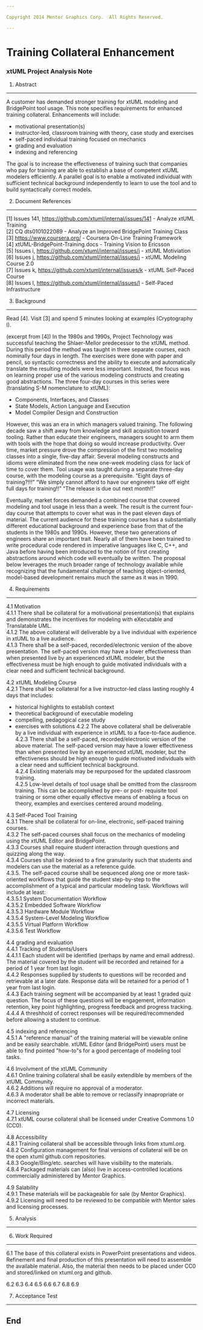 ```yaml
---

Copyright 2014 Mentor Graphics Corp.  All Rights Reserved.

---
```


# Training Collateral Enhancement
### xtUML Project Analysis Note


1. Abstract
-----------
A customer has demanded stronger training for xtUML modeling and
BridgePoint tool usage.  This note specifies requirements for
enhanced training collateral.  Enhancements will include:
- motivational presentation(s)
- instructor-led, classroom training with theory, case study and exercises
- self-paced individual training focused on mechanics
- grading and evaluation
- indexing and referencing

The goal is to increase the effectiveness of training such that companies
who pay for training are able to establish a base of competent xtUML
modelers efficiently.  A parallel goal is to enable a motivated individual
with sufficient technical background independently to learn to use the tool
and to build syntactically correct models.


2. Document References
----------------------
[1] Issues 141, https://github.com/xtuml/internal/issues/141 - 
    Analyze xtUML Training  
[2] CQ dts0101022089 - Analyze an Improved BridgePoint Training Class  
[3] https://www.coursera.org/ - Coursera On-Line Training Framework  
[4] xtUML-BridgePoint-Training.docs - Training Vision to Ericsson  
[5] Issues i, https://github.com/xtuml/internal/issues/i - xtUML Motiviation  
[6] Issues j, https://github.com/xtuml/internal/issues/j - xtUML Modeling Course 2.0  
[7] Issues k, https://github.com/xtuml/internal/issues/k - xtUML Self-Paced Course  
[8] Issues l, https://github.com/xtuml/internal/issues/l - Self-Paced Infrastructure  

3. Background
-------------
Read [4].  Visit [3] and spend 5 minutes looking at examples (Cryptography I).

(excerpt from [4])
In the 1980s and 1990s, Project Technology was successful teaching the
Shlaer-Mellor predecessor to the xtUML method.  During this period the
method was taught in three separate courses, each nominally four days in
length.  The exercises were done with paper and pencil, so syntactic
correctness and the ability to execute and automatically translate the
resulting models were less important.  Instead, the focus was on
learning proper use of the various modeling constructs and creating
good abstractions.  The three four-day courses in this series were
(translating S-M nomenclature to xtUML):

- Components, Interfaces, and Classes
- State Models, Action Language and Execution
- Model Compiler Design and Construction

However, this was an era in which managers valued training.  The
following decade saw a shift away from knowledge and skill acquisition
toward tooling.  Rather than educate their engineers, managers sought to
arm them with tools with the hope that doing so would increase
productivity.  Over time, market pressure drove the compression of the
first two modeling classes into a single, five-day affair.  Several
modeling constructs and idioms were eliminated from the new one-week
modeling class for lack of time to cover them.  Tool usage was taught
during a separate three-day course, with the modeling course as a
prerequisite.  “Eight days of training?!!!”  “We simply cannot afford to
have our engineers take off eight full days for training!!”  “The
release is due out next month!!”

Eventually, market forces demanded a combined course that covered
modeling and tool usage in less than a week.  The result is the current
four-day course that attempts to cover what was in the past eleven days
of material.  The current audience for these training courses has a
substantially different educational background and experience base from
that of the students in the 1980s and 1990s.  However, these two generations
of engineers share an important trait.  Nearly all of them have been
trained to write procedural code rendered in imperative languages like
C, C++, and Java before having been introduced to the notion of first
creating abstractions around which code will eventually be written.
The proposal below leverages the much broader range of technology
available while recognizing that the fundamental challenge of teaching
object-oriented, model-based development remains much the same as it was
in 1990.


4. Requirements
---------------
4.1 Motivation  
4.1.1 There shall be collateral for a motivational presentation(s) that
explains and demonstrates the incentives for modeling with eXecutable
and Translatable UML.  
4.1.2 The above collateral will deliverable by a live individual with
experience in xtUML to a live audience.  
4.1.3 There shall be a self-paced, recorded/electronic version of the
above presentation.  The self-paced version may have a lower effectiveness
than when presented live by an experienced xtUML modeler, but the
effectiveness must be high enough to guide motivated individuals with
a clear need and sufficient technical background.  

4.2 xtUML Modeling Course  
4.2.1 There shall be collateral for a live instructor-led class lasting
roughly 4 days that includes:
- historical highlights to establish context
- theoretical background of executable modeling
- compelling, pedagogical case study
- exercises with solutions
4.2.2 The above collateral shall be deliverable by a live individual with
experience in xtUML to a face-to-face audience.  
4.2.3 There shall be a self-paced, recorded/electronic version of the
above material.  The self-paced version may have a lower effectiveness
than when presented live by an experienced xtUML modeler, but the
effectiveness should be high enough to guide motivated individuals with
a clear need and sufficient technical background.  
4.2.4 Existing materials may be repurposed for the updated classroom
training.  
4.2.5 Low-level details of tool usage shall be omitted from the classroom
training.  This can be accomplished by pre- or post- requisite tool
training or some other equally effective means of enabling a focus on
theory, examples and exercises centered around modeling.

4.3 Self-Paced Tool Training  
4.3.1 There shall be collateral for on-line, electronic, self-paced
training courses.  
4.3.2 The self-paced courses shall focus on the mechanics of modeling using
the xtUML Editor and BridgePoint.  
4.3.3 Courses shall require student interaction through questions
and quizzing along the way.  
4.3.4 Courses shall be indexed to a fine granularity such that students
and modelers can use the material as a reference guide.  
4.3.5. The self-paced course shall be sequenced along one or more
task-oriented workflows that guide the student step-by-step to the
accomplishment of a typical and particular modeling task.  Workflows
will include at least:  
4.3.5.1 System Documentation Workflow  
4.3.5.2 Embedded Software Workflow  
4.3.5.3 Hardware Module Workflow  
4.3.5.4 System-Level Modeling Workflow  
4.3.5.5 Virtual Platform Workflow  
4.3.5.6 Test Workflow

4.4 grading and evaluation  
4.4.1 Tracking of Students/Users  
4.4.1.1 Each student will be identified (perhaps by name and email address).
The material covered by the student will be recorded and retained for a
period of 1 year from last login.  
4.4.2 Responses supplied by students to questions will be recorded and
retrievable at a later date.  Response data will be retained for a period
of 1 year from last login.  
4.4.3 Each training segment will be accompanied by at least 1 graded quiz
question.  The focus of these questions will be engagement, information
retention, key point highlighting, progress feedback and progress tracking.  
4.4.4 A threshhold of correct responses will be required/recommended before
allowing a student to continue.  

4.5 indexing and referencing  
4.5.1 A "reference manual" of the training material will be viewable online
and be easily searchable.  xtUML Editor (and BridgePoint) users must be able
to find pointed "how-to"s for a good percentage of modeling tool tasks.

4.6 Involvment of the xtUML Community  
4.6.1 Online training collateral shall be easily extendible by members of
the xtUML Community.  
4.6.2 Additions will require no approval of a moderator.  
4.6.3 A moderator shall be able to remove or reclassify innapropriate or
incorrect materials.

4.7 Licensing  
4.7.1 xtUML course collateral shall be licensed under Creative Commons 1.0 (CC0).

4.8 Accessibility  
4.8.1 Training collateral shall be accessible through links from xtuml.org.  
4.8.2 Configuration management for final versions of collateral will be on
the open xtuml github.com repositories.  
4.8.3 Google/Bing/etc. searches will have visibility to the materials.  
4.8.4 Packaged materials can (also) live in access-controlled locations
commercially administered by Mentor Graphics.  

4.9 Salability  
4.9.1 These materials will be packageable for sale (by Mentor Graphics).  
4.9.2 Licensing will need to be reviewed to be compatible with Mentor
sales and licensing processes.  


5. Analysis
-----------

6. Work Required
----------------
6.1 The base of this collateral exists in PowerPoint presentations and
videos.  Refinement and final production of this presentation will need
to assemble the available material.  Also, the material then needs to
be placed under CC0 and stored/linked on xtuml.org and github.

6.2
6.3
6.4
6.5
6.6
6.7
6.8
6.9 

7. Acceptance Test
------------------

End
---

